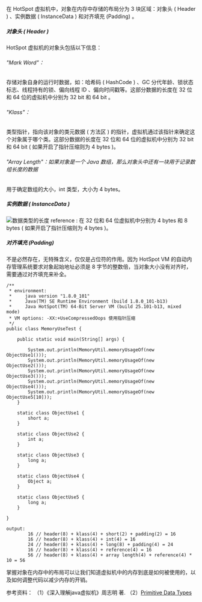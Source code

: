 在 HotSpot 虚拟机中，对象在内存中存储的布局分为 3 块区域：对象头 ( Header ) 、实例数据 ( InstanceData ) 和对齐填充 (Padding) 。

##### 对象头 ( Header )
HotSpot 虚拟机的对象头包括以下信息：

###### "Mark Word"：
存储对象自身的运行时数据，如：哈希码 ( HashCode ) 、GC 分代年龄、锁状态标志、线程持有的锁、偏向线程 ID 、偏向时间戳等。这部分数据的长度在 32 位和 64 位的虚拟机中分别为 32 bit 和 64 bit 。

###### "Klass"：
类型指针，指向该对象的类元数据 ( 方法区 ) 的指针，虚拟机通过该指针来确定这个对象属于哪个类。这部分数据的长度在 32 位和 64 位的虚拟机中分别为 32 bit 和 64 bit ( 如果开启了指针压缩则为 4 bytes )。

###### "Array Length"：如果对象是一个 Java 数组，那么对象头中还有一块用于记录数组长度的数据
用于确定数组的大小，int 类型，大小为 4 bytes。

##### 实例数据 ( InstanceData )
![数据类型的长度](https://img-blog.csdn.net/20180805231910612?watermark/2/text/aHR0cHM6Ly9ibG9nLmNzZG4ubmV0L2hhaWh1aV95YW5n/font/5a6L5L2T/fontsize/400/fill/I0JBQkFCMA==/dissolve/70)
reference : 在 32 位和 64 位虚拟机中分别为 4 bytes 和 8 bytes ( 如果开启了指针压缩则为 4 bytes )。

##### 对齐填充 (Padding) 
不是必然存在，无特殊含义，仅仅是占位符的作用。因为 HotSpot VM 的自动内存管理系统要求对象起始地址必须是 8 字节的整数倍，当对象大小没有对齐时，需要通过对齐填充来补全。

```
/**
 * environment:
 *     java version "1.8.0_101"
 *     Java(TM) SE Runtime Environment (build 1.8.0_101-b13)
 *     Java HotSpot(TM) 64-Bit Server VM (build 25.101-b13, mixed mode)
 * VM options: -XX:+UseCompressedOops 使用指针压缩
 */
public class MemoryUseTest {

    public static void main(String[] args) {

        System.out.println(MemoryUtil.memoryUsageOf(new ObjectUse1()));
        System.out.println(MemoryUtil.memoryUsageOf(new ObjectUse2()));
        System.out.println(MemoryUtil.memoryUsageOf(new ObjectUse3()));
        System.out.println(MemoryUtil.memoryUsageOf(new ObjectUse4()));
        System.out.println(MemoryUtil.memoryUsageOf(new ObjectUse5[10]));
    }

    static class ObjectUse1 {
        short a;
    }

    static class ObjectUse2 {
        int a;
    }

    static class ObjectUse3 {
        long a;
    }

    static class ObjectUse4 {
        Object a;
    }

    static class ObjectUse5 {
        long a;
    }

}
```

```
output:
		16 // header(8) + klass(4) + short(2) + padding(2) = 16
		16 // header(8) + klass(4) + int(4) = 16
		24 // header(8) + klass(4) + long(8) + padding(4) = 24
		16 // header(8) + klass(4) + reference(4) = 16
		56 // header(8) + klass(4) + array length(4) + reference(4) * 10 = 56
```
掌握对象在内存中的布局可以让我们知道虚拟机中的内存到底是如何被使用的，以及如何调整代码以减少内存的开销。

参考资料：
（1）《深入理解java虚拟机》周志明 著.
（2）[Primitive Data Types](https://docs.oracle.com/javase/tutorial/java/nutsandbolts/datatypes.html)